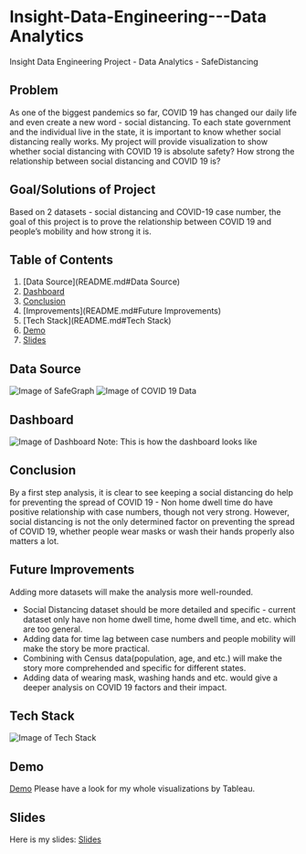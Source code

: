 # Insight-Data-Engineering---Data Analytics
Insight Data Engineering Project - Data Analytics - SafeDistancing

## Problem
As one of the biggest pandemics so far, COVID 19 has changed our daily life and even create a new word - social distancing. To each state government and the individual live in the state, it is important to know whether social distancing really works. My project will provide visualization to show whether social distancing with COVID 19 is absolute safety? How strong the relationship between social distancing and COVID 19 is?

## Goal/Solutions of Project
Based on 2 datasets - social distancing and COVID-19 case number, the goal of this project is to prove the relationship between COVID 19 and people’s mobility and how strong it is.

## Table of Contents
1. [Data Source](README.md#Data Source)
2. [Dashboard](README.md#Dashboard)
3. [Conclusion](README.md#Conclusion)
4. [Improvements](README.md#Future Improvements)
5. [Tech Stack](README.md#Tech Stack)
6. [Demo](README.md#Demo)
7. [Slides](README.md#Slides)

## Data Source
![Image of SafeGraph](https://github.com/SikeDong/Insight_Data_Engineering--Data_Analytic_SafeDistancing/blob/master/Images/DataSource_1.png)
![Image of COVID 19 Data](https://github.com/SikeDong/Insight_Data_Engineering--Data_Analytic_SafeDistancing/blob/master/Images/DataSource_2.png)

## Dashboard
![Image of Dashboard](https://github.com/SikeDong/Insight_Data_Engineering--Data_Analytic_SafeDistancing/blob/master/Images/Dashboard.png)
Note: This is how the dashboard looks like

## Conclusion
By a first step analysis, it is clear to see keeping a social distancing do help for preventing the spread of COVID 19 - Non home dwell time do have positive relationship with case numbers, though not very strong. However, social distancing is not the only determined factor on preventing the spread of COVID 19, whether people wear masks or wash their hands properly also matters a lot.

## Future Improvements
Adding more datasets will make the analysis more well-rounded.
* Social Distancing dataset should be more detailed and specific - current dataset only have non home dwell time, home dwell time, and etc. which are too general.
* Adding data for time lag between case numbers and people mobility will make the story be more practical. 
* Combining with Census data(population, age, and etc.) will make the story more comprehended and specific for different states. 
* Adding data of wearing mask, washing hands and etc. would give a deeper analysis on COVID 19 factors and their impact.

## Tech Stack
![Image of Tech Stack](https://github.com/SikeDong/Insight_Data_Engineering--Data_Analytic_SafeDistancing/blob/master/Images/TechStack.png)

## Demo
[Demo](https://public.tableau.com/views/COVID19SocialDistancing_Story/COVID19SSocialDistancing_Story?:language=en&:display_count=y&:origin=viz_share_link)
Please have a look for my whole visualizations by Tableau.

## Slides
Here is my slides: 
[Slides](https://https://docs.google.com/presentation/d/1Y4QQotyZhqJTQIB9IPosiE2lF6fg8_QJHbZusUrwjlc/edit?usp=sharing)


